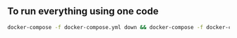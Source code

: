 

## To run everything using one code
```bash
docker-compose -f docker-compose.yml down && docker-compose -f docker-compose.yml build  && docker-compose -f docker-compose.yml up
```